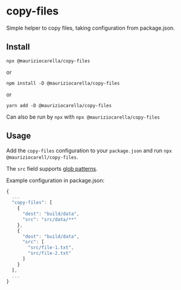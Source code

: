 # copy-files
Simple helper to copy files, taking configuration from package.json.

## Install
```npx @mauriziocarella/copy-files```

or

```npm install -D @mauriziocarella/copy-files```

or

```yarn add -D @mauriziocarella/copy-files```

Can also be run by `npx` with
```npx @mauriziocarella/copy-files```

## Usage
Add the `copy-files` configuration to your `package.json` and run
```npx @mauriziocarell/copy-files```.

The `src` field supports [glob patterns](https://www.npmjs.com/package/glob#globpattern-string--string-options-globoptions--promisestring--path).

Example configuration in package.json:


```js
{
  ...
  "copy-files": [
    {
      "dest": "build/data",
      "src": "src/data/**"
    },
    {
      "dest": "build/data",
      "src": [
        "src/file-1.txt",
        "src/file-2.txt"
      ]
    }
  ],
  ...
}
```
